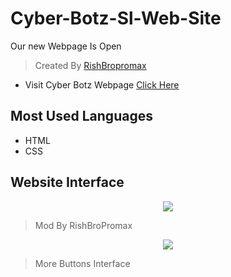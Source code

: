 # Cyber-Botz-Sl-Web-Site
Our new Webpage Is Open 
> Created By [RishBropromax](https://github.com/RishBroProMax)

* Visit Cyber Botz Webpage [Click Here](https://cyber-bot-industry-web-page.on.drv.tw/Cyber-Botz/)

## Most Used Languages

- HTML
- CSS

## Website Interface

<p align="center"><a href="https://github.com//Cyber-Botz-SL/Cyber-Botz-Sl-Web-Site"><img src="https://telegra.ph/file/de74873d1a02fc226f83d.jpg"></a></p

  >> Mod By RishBroPromax

<p align="center"><a href="https://github.com//Cyber-Botz-SL/Cyber-Botz-Sl-Web-Site"><img src="https://telegra.ph/file/17094663726cb21a1818c.jpg"></a></p

  >> More Buttons Interface
  


